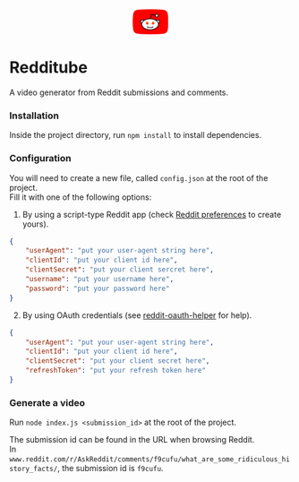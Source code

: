 <center><img src='resources/images/logo_transparent.png' height='45px' style='border-radius: 10px;'/></center>

# Redditube

A video generator from Reddit submissions and comments.

### Installation

Inside the project directory, run `npm install` to install dependencies.

### Configuration

You will need to create a new file, called `config.json` at the root of the project.<br/>
Fill it with one of the following options:

1. By using a script-type Reddit app (check [Reddit preferences](https://ssl.reddit.com/prefs/apps/) to create yours).
```json
{
    "userAgent": "put your user-agent string here",
    "clientId": "put your client id here",
    "clientSecret": "put your client sercret here",
    "username": "put your username here",
    "password": "put your password here"
}
```

2. By using OAuth credentials (see [reddit-oauth-helper](https://github.com/not-an-aardvark/reddit-oauth-helper) for help).
```json
{
    "userAgent": "put your user-agent string here",
    "clientId": "put your client id here",
    "clientSecret": "put your client secret here",
    "refreshToken": "put your refresh token here"
}
```

### Generate a video

Run `node index.js <submission_id>` at the root of the project.

The submission id can be found in the URL when browsing Reddit.<br/>
In `www.reddit.com/r/AskReddit/comments/f9cufu/what_are_some_ridiculous_history_facts/`, the submission id is `f9cufu`.
